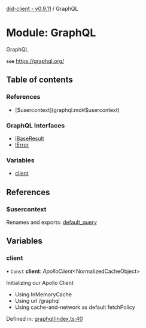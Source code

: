 [did-client - v0.9.11](../README.md) / GraphQL

# Module: GraphQL

GraphQL

**`see`** https://graphql.org/

## Table of contents

### References

- [$usercontext](graphql.md#$usercontext)

### GraphQL Interfaces

- [IBaseResult](../interfaces/graphql.ibaseresult.md)
- [IError](../interfaces/graphql.ierror.md)

### Variables

- [client](graphql.md#client)

## References

### $usercontext

Renames and exports: [default\_query](pages.md#default_query)

## Variables

### client

• `Const` **client**: *ApolloClient*<NormalizedCacheObject\>

Initializing our Apollo Client

* Using InMemoryCache
* Using url /graphql
* Using cache-and-network as default fetchPolicy

Defined in: [graphql/index.ts:40](https://github.com/Puzzlepart/did/blob/dev/client/graphql/index.ts#L40)
